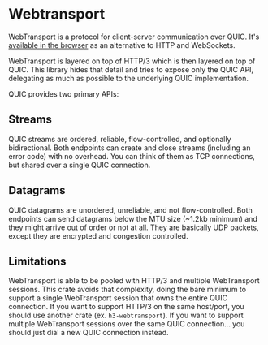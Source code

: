 # Webtransport

WebTransport is a protocol for client-server communication over QUIC.
It's [available in the browser](https://caniuse.com/webtransport) as an alternative to HTTP and WebSockets.

WebTransport is layered on top of HTTP/3 which is then layered on top of QUIC.
This library hides that detail and tries to expose only the QUIC API, delegating as much as possible to the underlying QUIC implementation.

QUIC provides two primary APIs:

## Streams

QUIC streams are ordered, reliable, flow-controlled, and optionally bidirectional.
Both endpoints can create and close streams (including an error code) with no overhead.
You can think of them as TCP connections, but shared over a single QUIC connection.

## Datagrams

QUIC datagrams are unordered, unreliable, and not flow-controlled.
Both endpoints can send datagrams below the MTU size (~1.2kb minimum) and they might arrive out of order or not at all.
They are basically UDP packets, except they are encrypted and congestion controlled.

## Limitations

WebTransport is able to be pooled with HTTP/3 and multiple WebTransport sessions.
This crate avoids that complexity, doing the bare minimum to support a single WebTransport session that owns the entire QUIC connection.
If you want to support HTTP/3 on the same host/port, you should use another crate (ex. `h3-webtransport`).
If you want to support multiple WebTransport sessions over the same QUIC connection... you should just dial a new QUIC connection instead.
